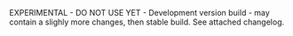 EXPERIMENTAL - DO NOT USE YET - Development version build - may contain a slighly more changes, then stable build. See attached changelog.



